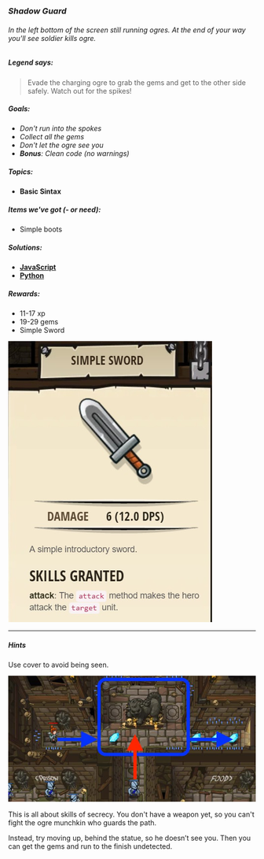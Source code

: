 ### _Shadow Guard_
###### In the left bottom of the screen still running ogres. At the end of your way you'll see soldier kills ogre.

##### _Legend says:_
> Evade the charging ogre to grab the gems and get to the other side safely. Watch out for the spikes!

##### _Goals:_
+ _Don't run into the spokes_
+ _Collect all the gems_
+ _Don't let the ogre see you_
+ _**Bonus**: Clean code (no warnings)_

##### _Topics:_
+ **Basic Sintax**

##### _Items we've got (- or need):_
+ Simple boots

##### _Solutions:_
+ **[JavaScript](shadowGuard.js)**
+ **[Python](shadow_guard.py)**

##### _Rewards:_
+ 11-17 xp
+ 19-29 gems
+ Simple Sword

![](img/simple_sword.jpg)

___

##### _Hints_

Use cover to avoid being seen.

![](img/shadow_guard.jpeg)

This is all about skills of secrecy. You don't have a weapon yet, so you can't fight the ogre munchkin who guards the path.

Instead, try moving up, behind the statue, so he doesn’t see you. Then you can get the gems and run to the finish undetected.

